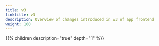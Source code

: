 ```yaml
---
title: v3
linktitle: v3
description: Overview of changes introduced in v3 of app frontend
weight: 100
---
```


{{% children description="true" depth="1" %}}